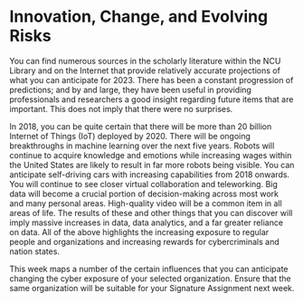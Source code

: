 # Innovation, Change, and Evolving Risks

You can find numerous sources in the scholarly literature within the NCU Library and on the Internet that provide relatively accurate projections of what you can anticipate for 2023. There has been a constant progression of predictions; and by and large, they have been useful in providing professionals and researchers a good insight regarding future items that are important. This does not imply that there were no surprises.

In 2018, you can be quite certain that there will be more than 20 billion Internet of Things (IoT) deployed by 2020. There will be ongoing breakthroughs in machine learning over the next five years. Robots will continue to acquire knowledge and emotions while increasing wages within the United States are likely to result in far more robots being visible. You can anticipate self-driving cars with increasing capabilities from 2018 onwards. You will continue to see closer virtual collaboration and teleworking. Big data will become a crucial portion of decision-making across most work and many personal areas. High-quality video will be a common item in all areas of life. The results of these and other things that you can discover will imply massive increases in data, data analytics, and a far greater reliance on data. All of the above highlights the increasing exposure to regular people and organizations and increasing rewards for cybercriminals and nation states.

This week maps a number of the certain influences that you can anticipate changing the cyber exposure of your selected organization. Ensure that the same organization will be suitable for your Signature Assignment next week.
